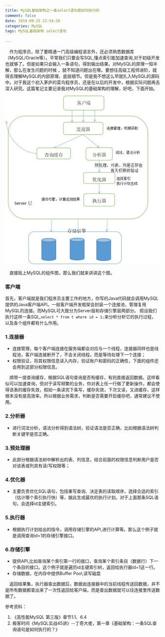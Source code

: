 ```yaml
---
title: MySQL基础架构之一条select语句是如何执行的
comment: false
date: 2019-09-25 22:54:28
categories: MySQL
tags: MySQL基础架构 select语句

---
```

&emsp;作为程序员，除了要精通一门高级编程语言外，还必须熟悉数据库（MySQL/Oracle等）。平常我们只要会写SQL,懂点索引能加速查询,对于初级开发也就够了。但是如果只会输入一条语句，得到输出结果。对MySQL的原理一知半解，那么在发生问题的时候
，就不知道问题出在哪。要想往高级工程师进阶，就得去理解MySQL的内部原理，底层细节。但是我不想这么早就扎入MySQL的源码中。对于我这个初入茅庐的菜鸟程序员，还是在以后的开发中，根据实际问题再去深入研究。这篇笔记主要记录我对MySQL的基础架构的理解，好吧，下面开始。

![](MySQL基础架构之一条select语句是如何执行的/MySQL基础架构图.jpg)


&emsp;直接贴上MySQL的组件图，那么我们就来讲讲这个图。
### 客户端
首先，客户端就是我们程序员主要工作的地方，你写的Java代码就会调用MySQL提供的Java客户端API。一般客户端开发框架会封装一个连接池，管理复用MySQL的连接。而MySQL可大致分为Server层和存储引擎层两部分。
假设我们执行这样一条SQL,`select * from t where id = 1;`来分析分析它的执行过程，以及各个组件都有什么作用。
### 1.连接器

* 连接管理，每个客户端连接在服务端都会对应与一个线程，连接器同样也是线程池，客户端连接断开了，不会关闭线程，而是等待处理下一个连接；
* 权限验证，将其权限信息读入内存，验证账户和密码的正确性，下面的组件还会用到这部分权限信息。

&emsp;顺带一提查询缓存，根据SQL语句查询是否有缓存，有则直接返回数据。这样看似可以加速查询，但对于读写频繁的业务，你对表上任一行做了更新操作，都会使得该表的缓存失效，假如一条读完下条写，缓存失效，下次又读，又进缓存，这样根本没有提高效率。所以根据业务需求，判断是否需要开启缓存吧，通常建议不使用。

### 2.分析器
* 进行词法分析，语法分析得到语法树，验证语法是否正确，比如根据语法树判断关键字是否正确。
### 3.预处理器
* 此部分根据语法树中解析出的表、列信息，结合前面的权限信息判断用户是否对该表或列具有读/写权限等；
### 4.优化器
* 主要负责优化SQL语句，包括重写查询、决定表的读取顺序，选择合适的索引（估计哪个索引执行快）等，据此生成最优的执行计划。对于上面那条SQL语句，会选择id主键索引。
### 5.执行器
* 根据执行计划给出的指令，调用存储引擎的API,进行计算等。那么这个例子就是调用查询id=1的存储引擎接口。
### 6.存储引擎
* 提供API,比如查询某个索引第一行的接口，查询某个索引条目（数据行）下一个条目的接口。这个例子就是遍历id主键索引树，返回给执行器id=1这一行。
* 存储数据，在内存中提供Buffer Pool,读写磁盘

&emsp;返回结果集，执行器查出数据后，数据由连接器中的当前线程传送回数据，并不是所有数据都查出来了一次性返回给客户端，而是查出数据就可以往连接里传送数据了。

参考资料：  
1. 《高性能MySQL 第三版》章节1.1、6.4  
2. 极客时间《MySQL实战45讲》--丁奇大佬，第一章《基础架构：一条SQL查询语句是如何执行的？》